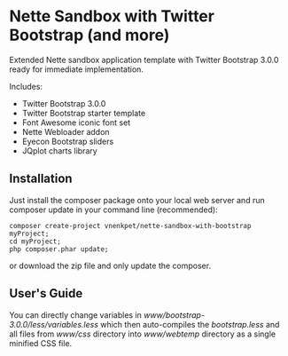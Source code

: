 Nette Sandbox with Twitter Bootstrap (and more)
===============================================

Extended Nette sandbox application template with Twitter Bootstrap 3.0.0 ready for immediate implementation.

Includes:

- Twitter Bootstrap 3.0.0
- Twitter Bootstrap starter template
- Font Awesome iconic font set
- Nette Webloader addon
- Eyecon Bootstrap sliders
- JQplot charts library



Installation
------------

Just install the composer package onto your local web server and run composer update in your command line (recommended):

```
composer create-project vnenkpet/nette-sandbox-with-bootstrap myProject;
cd myProject;
php composer.phar update;
```

or download the zip file and only update the composer.

User's Guide
------------

You can directly change variables in _www/bootstrap-3.0.0/less/variables.less_ which then auto-compiles the _bootstrap.less_ and all files from _www/css_ directory into _www/webtemp_ directory as a single minified CSS file.